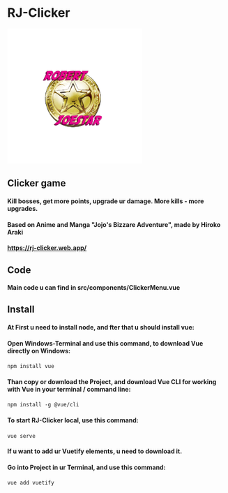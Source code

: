 # RJ-Clicker

![alt logo](src/assets/pics/rj-logo.png)

## Clicker game
#### Kill bosses, get more points, upgrade ur damage. More kills - more upgrades.
#### Based on Anime and Manga "Jojo's Bizzare Adventure", made by Hiroko Araki
#### https://rj-clicker.web.app/

## Code
#### Main code u can find in src/components/ClickerMenu.vue

## Install

#### At First u need to install node, and fter that u should install vue:

#### Open Windows-Terminal and use this command, to download Vue directly on Windows:

```
npm install vue
```

#### Than copy or download the Project, and download Vue CLI for working with Vue in your terminal / command line:

```
npm install -g @vue/cli
```

#### To start RJ-Clicker local, use this command:

```
vue serve
```

#### If u want to add ur Vuetify elements, u need to download it.
#### Go into Project in ur Terminal, and use this command:

```
vue add vuetify
```

